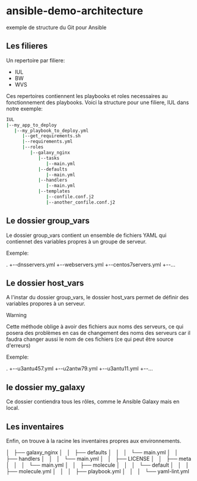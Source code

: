 # ansible-demo-architecture
exemple de structure du Git pour Ansible

## Les filieres

Un repertoire par filiere:
- IUL
- BW
- WVS

Ces repertoires contiennent les playbooks et roles necessaires au fonctionnement des playbooks.
Voici la structure pour une filiere, IUL dans notre exemple:
```bash
IUL
|--my_app_to_deploy
   |--my_playbook_to_deploy.yml
      |--get_requirements.sh
      |--requirements.yml
      |--roles
         |--galaxy_nginx
            |--tasks
               |--main.yml
            |--defaults
               |--main.yml
            |--handlers
               |--main.yml
            |--templates
               |--confile.conf.j2
               |--another_confile.conf.j2
```
## Le dossier group_vars

Le dossier group_vars contient un ensemble de fichiers YAML qui contiennet des variables propres à un groupe de serveur.

Exemple:

.
+--dnsservers.yml
+--webservers.yml
+--centos7servers.yml
+--...

## Le dossier host_vars

A l'instar du dossier group_vars, le dossier host_vars permet de définir des variables propores à un serveur.

> [!WARNING]
> Cette méthode oblige à avoir des fichiers aux noms des serveurs, ce qui posera des problèmes en cas de changement des noms des serveurs car il faudra changer aussi le nom de ces fichiers (ce qui peut être source d'erreurs)

Exemple:

.
+--u3antu457.yml
+--u2antw79.yml
+--u3antu11.yml
+--...

## le dossier my_galaxy

Ce dossier contiendra tous les rôles, comme le Ansible Galaxy mais en local. 

## Les inventaires

Enfin, on trouve à la racine les inventaires propres aux environnements.

│   ├── galaxy_nginx
│   │   ├── defaults
│   │   │   └── main.yml
│   │   ├── handlers
│   │   │   └── main.yml
│   │   ├── LICENSE
│   │   ├── meta
│   │   │   └── main.yml
│   │   ├── molecule
│   │   │   └── default
│   │   │       ├── molecule.yml
│   │   │       ├── playbook.yml
│   │   │       └── yaml-lint.yml
